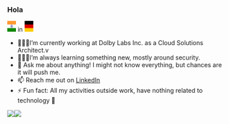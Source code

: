 ### Hola 
<img src="https://raw.githubusercontent.com/alexsobolenko/flag-icons/master/flags/1x1/ind.svg" width="20" height="25"/> in <img src="https://raw.githubusercontent.com/alexsobolenko/flag-icons/master/flags/1x1/deu.svg" width="20" height="25"/>


- 👨🏻‍💻I’m currently working at Dolby Labs Inc. as a Cloud Solutions Architect.v
- 🙇🏻‍♂️I’m always learning something new, mostly around security.
- 💬 Ask me about anything! I might not know everything, but chances are it will push me.
- 📫 Reach me out on [LinkedIn](https://www.linkedin.com/in/chaudharyvineet9/)
- ⚡ Fun fact: All my activities outside work, have nothing related to technology 🤣

<div>
  <div>
    <img align="left" src="https://github-readme-stats.vercel.app/api?username=chaudharyvineet&show_icons=true&theme=dracula&count_private=true" />
  </div>
  <div>
    <img align="left" src="https://github-readme-stats.vercel.app/api/top-langs/?username=chaudharyvineet&layout=compact&theme=dracula&count_private=true" />
  </div>
</div>
